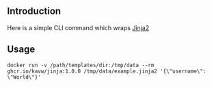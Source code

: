 ## Introduction

Here is a simple CLI command which wraps [Jinja2](https://jinja.palletsprojects.com/en/3.1.x/)

## Usage

```
docker run -v /path/templates/dir:/tmp/data --rm ghcr.io/kavw/jinja:1.0.0 /tmp/data/example.jinja2 '{\"username\": \"World\"}'
```
